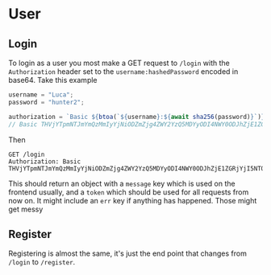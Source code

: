 # User

## Login

To login as a user you most make a GET request to `/login` with the `Authorization` header set to the `username:hashedPassword` encoded in base64. Take this example

```js
username = "Luca";
password = "hunter2";

authorization = `Basic ${btoa(`${username}:${await sha256(password)}`)}`;
// Basic THVjYTpmNTJmYmQzMmIyYjNiODZmZjg4ZWY2YzQ5MDYyODI4NWY0ODJhZjE1ZGRjYjI5NTQxZjk0YmNmNTI2YTNmNmM3
```

Then

```http
GET /login
Authorization: Basic THVjYTpmNTJmYmQzMmIyYjNiODZmZjg4ZWY2YzQ5MDYyODI4NWY0ODJhZjE1ZGRjYjI5NTQxZjk0YmNmNTI2YTNmNmM3
```

This should return an object with a `message` key which is used on the frontend usually, and a `token` which should be used for all requests from now on.
It might include an `err` key if anything has happened. Those might get messy

## Register

Registering is almost the same, it's just the end point that changes from `/login` to `/register`.
